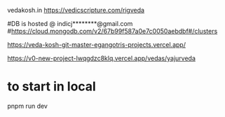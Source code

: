vedakosh.in
https://vedicscripture.com/rigveda

#DB is hosted @ indicj********@gmail.com
#https://cloud.mongodb.com/v2/67b99f587a0e7c0050aebdbf#/clusters

https://veda-kosh-git-master-egangotris-projects.vercel.app/

https://v0-new-project-lwqgdzc8klq.vercel.app/vedas/yajurveda

# to start in local
pnpm run dev